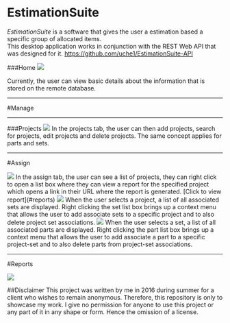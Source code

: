 # EstimationSuite
_EstimationSuite_ is a software that gives the user a estimation based a specific group of allocated items. 
<br>This desktop application works in conjunction with the REST Web API that was designed for it. https://github.com/uche1/EstimationSuite-API

###Home
<img src="http://i.imgur.com/DXzGMdB.png">

Currently, the user can view basic details about the information that is stored on the remote database.

___

#Manage
___
###Projects
<img src="http://i.imgur.com/3tuzF2J.png">
In the projects tab, the user can then add projects, search for projects, edit projects and delete projects. The same concept applies for parts and sets.

___

#Assign

<img src="http://i.imgur.com/9SRy1rk.png">
In the assign tab, the user can see a list of projects,  they can right click to open a list box where they can view a report for the specified project which opens a link in their URL where the report is generated. [Click to view report](#reports)

<img src="http://i.imgur.com/Kh1D9Oy.png">
When the user selects a project, a list of all associated sets are displayed. Right clicking the set list box brings up a context menu that allows the user to add associate sets to a specific project and to also delete project set associations.

<img src="http://i.imgur.com/oeuzSVu.png">
When the user selects a set, a list of all associated parts are displayed. Right clicking the part list box brings up a context menu that allows the user to add associate a part to a specific project-set and to also delete parts from project-set associations. 

___
#Reports

<img src="http://i.imgur.com/kuZ03XS.png">

##Disclaimer
This project was written by me in 2016 during summer for a client who wishes to remain anonymous.
Therefore, this repository is only to showcase my work. I give no permission for anyone to use this project or any part of it in any shape or form. Hence the omission of a license.
